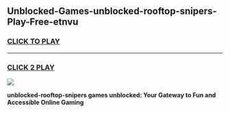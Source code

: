 
## Unblocked-Games-unblocked-rooftop-snipers-Play-Free-etnvu
<h3>
<a href="https://premium76.site?title=unblocked-rooftop-snipers&ref=21A">CLICK TO PLAY</a></h3>
<hr>

<h3>
<a href="https://premium76.site?title=unblocked-rooftop-snipers&ref=21A">CLICK 2 PLAY</a>
  
</h3>

<a href="https://premium76.site?title=unblocked-rooftop-snipers&ref=21A"><img src="https://clearcache.store/games.png"></a>


**unblocked-rooftop-snipers games unblocked: Your Gateway to Fun and Accessible Online Gaming**
